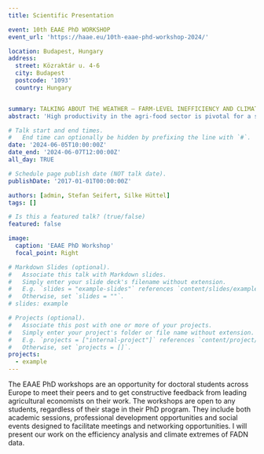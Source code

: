 ```yaml
---
title: Scientific Presentation

event: 10th EAAE PhD WORKSHOP
event_url: 'https://haae.eu/10th-eaae-phd-workshop-2024/'

location: Budapest, Hungary
address:
  street: Közraktár u. 4-6
  city: Budapest
  postcode: '1093'
  country: Hungary


summary: TALKING ABOUT THE WEATHER – FARM-LEVEL INEFFICIENCY AND CLIMATE EXTREMES
abstract: 'High productivity in the agri-food sector is pivotal for a sustainable future under rising food demand, a transition towards circular economies, and limited natural resources. To effectively support high productivity levels, accurate sector, land, and farm productivity measures are essential. With climate change, however, agro-climatic conditions change and alter production conditions. For instance, more frequent climate extremes lower the potential output and increase production risks. This poses a challenge in maintaining high productivity levels but also in the adequate measurement of productivity and related drivers. To quantify to which extent farms’ productivity can be attributed to climate extremes, e.g., losses due to waterlogging or droughts, farms’ management, or policy, we explicitly account for agro-climatic conditions in productivity measurement. Therefore, we propose a four-component SF to disentangle weather-related, managerial, and policy-induced and overall farm inefficiency but distinguish between transient and persistent components. Using an unbalanced panel of 3,401 specialized crop farms in Germany for 2004-2020 from the EU Farm Accountancy Data Network, we account for farm and regional heterogeneity and technological progress. We select relevant weather variables using machine learning and assign weather realizations based on probabilistic farm locations. Our research will contribute to the productivity analysis and climate change economics literature.'

# Talk start and end times.
#   End time can optionally be hidden by prefixing the line with `#`.
date: '2024-06-05T10:00:00Z'
date_end: '2024-06-07T12:00:00Z'
all_day: TRUE

# Schedule page publish date (NOT talk date).
publishDate: '2017-01-01T00:00:00Z'

authors: [admin, Stefan Seifert, Silke Hüttel]
tags: []

# Is this a featured talk? (true/false)
featured: false

image:
  caption: 'EAAE PhD Workshop'
  focal_point: Right

# Markdown Slides (optional).
#   Associate this talk with Markdown slides.
#   Simply enter your slide deck's filename without extension.
#   E.g. `slides = "example-slides"` references `content/slides/example-slides.md`.
#   Otherwise, set `slides = ""`.
# slides: example

# Projects (optional).
#   Associate this post with one or more of your projects.
#   Simply enter your project's folder or file name without extension.
#   E.g. `projects = ["internal-project"]` references `content/project/deep-learning/index.md`.
#   Otherwise, set `projects = []`.
projects:
  - example
---
```


The EAAE PhD workshops are an opportunity for doctoral students across Europe to meet their peers and to get constructive feedback from leading agricultural economists on their work. The workshops are open to any students, regardless of their stage in their PhD program. They include both academic sessions, professional development opportunities and social events designed to facilitate meetings and networking opportunities. I will present our work on the efficiency analysis and climate extremes of FADN data.

